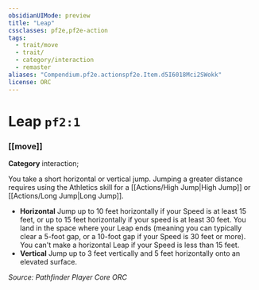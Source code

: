 ```yaml
---
obsidianUIMode: preview
title: "Leap"
cssclasses: pf2e,pf2e-action
tags:
  - trait/move
  - trait/
  - category/interaction
  - remaster
aliases: "Compendium.pf2e.actionspf2e.Item.d5I6018Mci2SWokk"
license: ORC
---
```

# Leap `pf2:1`

### [[move]]

**Category** interaction; 




You take a short horizontal or vertical jump. Jumping a greater distance requires using the Athletics skill for a [[Actions/High Jump|High Jump]] or [[Actions/Long Jump|Long Jump]].

*   **Horizontal** Jump up to 10 feet horizontally if your Speed is at least 15 feet, or up to 15 feet horizontally if your speed is at least 30 feet. You land in the space where your Leap ends (meaning you can typically clear a 5-foot gap, or a 10-foot gap if your Speed is 30 feet or more). You can't make a horizontal Leap if your Speed is less than 15 feet.
*   **Vertical** Jump up to 3 feet vertically and 5 feet horizontally onto an elevated surface.

*Source: Pathfinder Player Core*
*ORC*